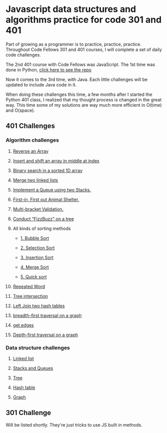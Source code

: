 # Javascript data structures and algorithms practice for code 301 and 401

Part of growing as a programmer is to practice, practice, practice. Throughout Code Fellows 301 and 401 courses, I will complete a set of daily code challenges.

The 2nd 401 course with Code Fellows was JavaScript. The 1st time was done in Python, [click here to see the repo](https://github.com/PengChen11/python-data-structures-and-algorithms)

Now it comes to the 3rd time, with Java. Each little challenges will be updated to include Java code in it.

When doing these challenges this time, a few months after I started the Python 401 class,  I realized that my thought process is changed in the great way. This time some of my solutions are way much more efficient in O(time) and O(space).

## 401 Challenges

### Algorithm challenges

1. [Reverse an Array](./401-challenge-docs/1-array-reverse.md)

2. [Insert and shift an array in middle at index](./401-challenge-docs/2-array-shift.md)

3. [Binary search in a sorted 1D array](./401-challenge-docs/3-binary-search.md)

4. [Merge two linked lists](401-challenges/algroithms/../algorithms/llZip/readme.md)

5. [Implement a Queue using two Stacks.](401-challenges/algorithms/queueWithStacks/readme.md)

6. [First-in, First out Animal Shelter.](401-challenges/algorithms/fifoAnimalShelter/readme.md)

7. [Multi-bracket Validation.](401-challenges/algorithms/multiBracketValidation/README.md)

8. [Conduct “FizzBuzz” on a tree](401-challenges/algrothms/../algorithms/fizzBuzzTree/readme.md)

9. All kinds of sorting methods

    - [1. Bubble Sort](401-challenges/algorithms/sort/1_bubble_sort/bubble_sort.md)

    - [2. Selection Sort](401-challenges/algorithms/sort/2_selection_sort/selection_sort.md)

    - [3. Insertion Sort](401-challenges/algorithms/sort/3_insertion_sort/insertion_sort.md)

    - [4. Merge Sort](401-challenges/algorithms/sort/4_merge_sort/merge_sort.md)

    - [5. Quick sort](401-challenges/algorithms/sort/5_quick_sort/quick_sort.md)

10. [Repeated Word](401-challenges/algorithms/repeatedWord/repeatedWord.md)

11. [Tree intersection](401-challenges/algorithms/treeIntersection/treeIntersection.md)

12. [Left Join two hash tables](401-challenges/algorithms/leftJoin/leftJoin.md)

13. [breadth-first traversal on a graph](401-challenges/algorithms/breadth-first-graph/bft.md)

14. [get edges](401-challenges/algorithms/graph-get-edges/get-edges.md)

15. [Depth-first traversal on a graph](401-challenges/algorithms/depth-first-graph/depth-first.md)

### Data structure challenges

1. [Linked list](./401-challenge-docs/1-linked-list.md)

2. [Stacks and Queues](401-challenges/data_structures/stacksAndQueues/readme.md)

3. [Tree](401-challenges/data_structures/tree/readme.md)

4. [Hash table](401-challenges/data_structures/hashTable/hashTable.md)

5. [Graph](401-challenges/data_structures/graph/graph.md)

## 301 Challenge
<!-- Description of the challenge -->
Will be listed shortly. They're just tricks to use JS built in methods.
